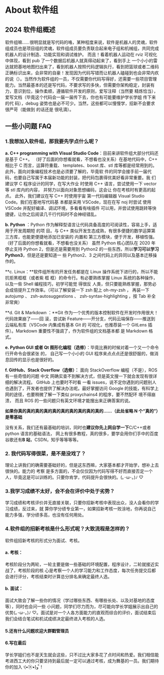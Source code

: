 # About 软件组

## 2024 软件组概述

软件组嘛……很明显就是写代码的咯，某种程度来说，软件是机器人的灵魂，软件组成员也是项目组的灵魂，软件组成员要负责联合起来电子组和机械组，共同完成机器人的设计制造、功能实现和调试维护。 而且！看着机器人运动在 rviz 可视化中体现，看到 pub 了一个数据后机器人就真得动起来了，看到手上 一个小小的雷达就把基地地图扫出来了，看到机器人按照代码逻辑执行，看到把篮球或者二维码正确标识出来，会非常的自豪！发现因为代码写错而让机器人磕碰到也会非常内疚的说（）。当然作为软件组的一员，不仅需要你代码写得好，还需要一些项目管理能力。当然最基本的还是写代码，不要求写的多快，但需要你架构稳定，封装有力，意识到位，操作柔顺，遵循软件开发的原则，爱写注释（当然要 精炼恰当），爱写文档（毕竟这个代码会一届一届传下去，你也有可能要维护学长学姐 传下来的代 码），debug 姿势也是必不可少。当然，这些都可以慢慢学，招新不会要求很严苛（能做到 的话还是 很吼滴）。

## 一些小问题 FAQ

### 1.我想加入软件组，那我要先学点什么呢？

**a. C++ programming with Visual Studio Code**：目前来讲软件组大部分代码还是基于 C++。 （好了后面的你想看就看，不想看也没关系）在基地代码中，C++ 相比于 C 而言，运算符重载、 templates、boost 库、stl 库等都是经常用到的。 此外，面向对象编程技术也是必须要了解的，毕竟软 件的同学会接手前一届代码，也要自己写属于本届新功能的封装，把代码包裹得优美好看非常重要。我 们建议学 C 程序设计的同学，在写大作业 时使用 C++ 语言，尝试使用一下 vector 等 stl 库内的内容， 并努力以面向对象思想编码，这会让 你在考核时有更高的起点。 此外，我们建议在写 C++ 时使用宇宙 第一代码编辑器 Visual Studio Code。我们在基地写代码基 本都是采用 VSCode，现在在写 noj 时尝试 使用 VSCode 并配好编译、调试环境，多看看有啥插件 可以用，并尝试使用跳转等快捷键，让你之后阅读几千行代码时不会神经错乱。

**b. Python** ：Python 作为解释型语言让代码具备高度的可阅读性，容易上手，适用于开发周期短 的项 目。与 C++ 类似开发生态成熟，有很多便捷的数学运算第三方库，也能更便捷地添加已安装的 内置和 第三方模块，便于开发，移植性强。 （好了后面的你想看就看，不想看也没关系） 虽然 Python 核心团队在 2020 年停止支持 Python 2，但是还是需要用到 Python2 的一些东西，所以**学习可以学习 Python3**，但是还是要知道一 些 Python2、3 之间代码上的异同以及基本迁移操作的。

**c. Linux：**软件组所有的开发任务都是在 Linux 操作系统下进行的，所以不能抗拒黑框框（或者紫 框 框）的命令行。有必要熟练掌握 Linux 系统的各种操作，以及一些 Shell 编程技巧，初学可能觉 得很反 人类，但只要能熟练掌握，那势必会成倍提升工作效率。（可以了解安装一下 zsh 配上 oh-my-zsh ， 再装一下 autojump 、 zsh-autosuggestions 、 zsh-syntax-highlighting ，按 Tab 补全非常爽）

**d. Git & Markdown ：**Git 作为一个优秀的版本控制软件在开发时作用很大！代码效果崩了——回 滚，尝试新 Feature——开分支，代码云端保存——推送到云端私有库（VSCode 内集成有基本 Git 的 可视化，也推荐装一个 GitLens 插件）。Markdown 重要性不强调了，作为软件组的文档基本都 是 Markdown 格式。

**e. Python GUI 或者 Qt 图形化编程（选修）**：毕竟比赛的时候对着一个又一个命令行开命令会很紧张 的， 自己写一个小小的 GUI 程序来点点点还是很舒服的，做消息回传的显示也是很好的。

**f. GitHub、Stack Overflow（选修）：** 面向 StackOverflow 编程（不是），ROS 有一些奇怪的问题 中文 网确实查不到解决方式，但是英文搜一下就会发现有很详细的解决流程。 GitHub 上也要时不时看 一看 issues，说不定你遇到的问题别人也遇到了，开发者也提供了解决办法呢。最好掌握访问 Google 的技能，有科学上网的途径，也要稍微了解一下类似 proxychains4 的程序，要不然配环 境不得崩溃， 而且 ROS 的一些问题只有英文环境才能搜出来正确答案的说。

**如果你真的真的真的真的真的真的真的真的真的真的……（此处省略 N 个“真的”）是零基础**

没有关系，我们还有最基础的培训，同时也**建议你先上网自学一下**C/C++或者 python 语言的基础语法， 网上有很多教程，真的很多，要学会用你们手中的百度谷歌还有**B 站**，CSDN，知乎等等等等。

### **2. 我代码写得很菜，是不是没戏了？**

理论上讲我们的确需要基础好的，但是这东西嘛，大家基本都才开始学，想补上去很快的。能力的 考察 是多方面的，不会仅仅因为代码写得不好而直接否定一个人，毕竟这是可以训练的。只要你肯学，代码提升会很快的。(｡･ω･｡)ﾉ ♡

### 3.我学习成绩不太好，会不会在评价中处于劣势？

学习成绩和考核评价并无直接关联，只要你招新考核中表现出众，没人会看你的学习成绩，反过来，就 算你学分绩专业第一，如果招新考核一败涂地，你再说自己能力多强，学分绩多高，也没有任何用处。

### 4.软件组的招新考核是什么形式呢？大致流程是怎样的？

软件组招新考核的形式分为面试、考核。

#### a. 考核：

考核阶段分为两轮，一轮主要是做一些基础的环境配置，程序设计，二轮就接近实战了，考核阶段的核 心是考察一个人的学习能力和工作态度，每次任务提交后都会进行评分，考核结束时计算总分排名来确定最终人选。

#### b. 面试：

面试大致会了解一些你的情况（学过哪些东西、有哪些长处、以及对基地的态度等），同时也会问一些 小问题，同学们尽力而为，尽可能向学长学姐展示出自己的优势(｡･ω･｡)ﾉ ♡。面试是对一个人各方面能力的直观而综合的评价，面试结束后我们会结合笔试和机试成绩决定最终进入考核的人选。

#### 5.还有什么问题欢迎大群戳管理员

#### 6.写在最后

学长学姐们也不是天生就会这些，只不过比大家多花了点时间和热爱。我们相信能考进西工大的你只要坚持到最后就一定可以通过考核，成为舞基的一员。我们期待你的加入 ᵎ(•̀㉨•́)و ̑̑ !
